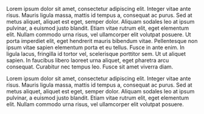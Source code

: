 Lorem ipsum dolor sit amet, consectetur adipiscing elit. Integer vitae ante risus. Mauris ligula massa, mattis id tempus a, consequat ac purus. Sed at metus aliquet, aliquet est eget, semper dolor. Aliquam sodales leo at ipsum pulvinar, a euismod justo blandit. Etiam vitae rutrum elit, eget elementum elit. Nullam commodo urna risus, vel ullamcorper elit volutpat posuere. Ut porta imperdiet elit, eget hendrerit mauris bibendum vitae. Pellentesque non ipsum vitae sapien elementum porta et eu tellus. Fusce in ante enim. In ligula lacus, fringilla id tortor vel, scelerisque porttitor sem. Ut ut aliquet sapien. In faucibus libero laoreet urna aliquet, eget pharetra arcu consequat. Curabitur nec tempus leo. Fusce sit amet viverra diam.

Lorem ipsum dolor sit amet, consectetur adipiscing elit. Integer vitae ante risus. Mauris ligula massa, mattis id tempus a, consequat ac purus. Sed at metus aliquet, aliquet est eget, semper dolor. Aliquam sodales leo at ipsum pulvinar, a euismod justo blandit. Etiam vitae rutrum elit, eget elementum elit. Nullam commodo urna risus, vel ullamcorper elit volutpat posuere.
